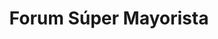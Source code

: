 ---
title: "Forum Súper Mayorista"
url: /caracas/forum-super-mayorista-avenida-jose-antonio-paez/
shop: Supermarkt
---